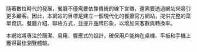 隨著數位時代的發展，餐廳不僅需要依靠傳統的線下宣傳，還需要透過網站來吸引更多顧客。因此，本網站的目標是建立一個現代化的餐廳官方網站，提供完整的菜單資訊、餐廳介紹、聯絡方式，並提升品牌形象，以增加來客數與轉換率。

本網站將專注於簡潔、易用、響應式的設計，確保用戶能夠在桌機、平板和手機上獲得最佳瀏覽體驗。
